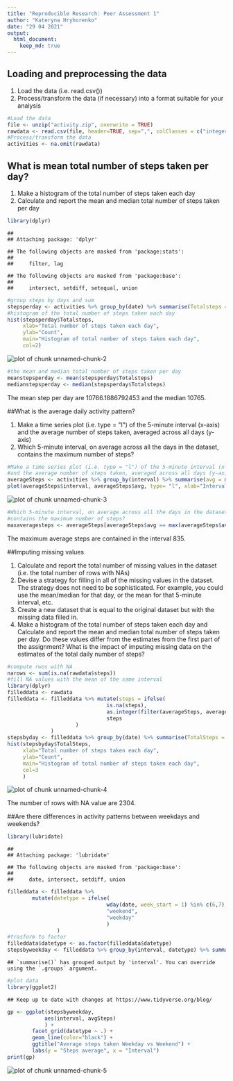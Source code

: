 ```yaml
---
title: "Reproducible Research: Peer Assessment 1"
author: "Kateryna Hryhorenko"
date: "29 04 2021"
output: 
  html_document:
    keep_md: true
---
```




## Loading and preprocessing the data
1. Load the data (i.e. read.csv())
2. Process/transform the data (if necessary) into a format suitable for your analysis


```r
#Load the data 
file <- unzip("activity.zip", overwrite = TRUE)
rawdata <- read.csv(file, header=TRUE, sep=",", colClasses = c("integer", "Date", "integer"), stringsAsFactors = FALSE)
#Process/transform the data
activities <- na.omit(rawdata)
```

## What is mean total number of steps taken per day?
1. Make a histogram of the total number of steps taken each day
2. Calculate and report the mean and median total number of steps taken per day


```r
library(dplyr)
```

```
## 
## Attaching package: 'dplyr'
```

```
## The following objects are masked from 'package:stats':
## 
##     filter, lag
```

```
## The following objects are masked from 'package:base':
## 
##     intersect, setdiff, setequal, union
```

```r
#group steps by days and sum
stepsperday <- activities %>% group_by(date) %>% summarise(Totalsteps = sum(steps))
#histogram of the total number of steps taken each day
hist(stepsperday$Totalsteps,
     xlab="Total number of steps taken each day", 
     ylab="Count", 
     main="Histogram of total number of steps taken each day",
     col=2)
```

![plot of chunk unnamed-chunk-2](figure/unnamed-chunk-2-1.png)

```r
#the mean and median total number of steps taken per day
meanstepsperday <- mean(stepsperday$Totalsteps)
medianstepsperday <- median(stepsperday$Totalsteps)
```

The mean step per day are 10766.1886792453 and the median 10765.

##What is the average daily activity pattern?

1. Make a time series plot (i.e. type = "l") of the 5-minute interval (x-axis)
and the average number of steps taken, averaged across all days (y-axis)
2. Which 5-minute interval, on average across all the days in the dataset,
contains the maximum number of steps?


```r
#Make a time series plot (i.e. type = "l") of the 5-minute interval (x-axis)
#and the average number of steps taken, averaged across all days (y-axis)
averageSteps <- activities %>% group_by(interval) %>% summarise(avg = mean(steps))
plot(averageSteps$interval, averageSteps$avg, type= "l", xlab="Interval", ylab="average")
```

![plot of chunk unnamed-chunk-3](figure/unnamed-chunk-3-1.png)

```r
#Which 5-minute interval, on average across all the days in the dataset,
#contains the maximum number of steps?
maxaveragesteps <- averageSteps[averageSteps$avg == max(averageSteps$avg),]
```
The maximum average steps are contained in the interval 835.

##Imputing missing values
1. Calculate and report the total number of missing values in the dataset (i.e. the total number of rows with NAs)
2. Devise a strategy for filling in all of the missing values in the dataset. The strategy does not need to be sophisticated. For example, you could use the mean/median for that day, or the mean for that 5-minute interval, etc.
3. Create a new dataset that is equal to the original dataset but with the missing data filled in.
4. Make a histogram of the total number of steps taken each day and Calculate and report the mean and median total number of steps taken per day. Do these values differ from the estimates from the first part of the assignment? What is the impact of imputing missing data on the estimates of the total
daily number of steps?


```r
#compute rwos with NA
narows <- sum(is.na(rawdata$steps))
#fill NA values with the mean of the same interval
library(dplyr)
filleddata <- rawdata
filleddata <- filleddata %>% mutate(steps = ifelse(
                                is.na(steps), 
                                as.integer(filter(averageSteps, averageSteps$interval==interval)$avg),
                                steps
                      )
              )
stepsbyday <- filleddata %>% group_by(date) %>% summarise(TotalSteps = sum(steps))
hist(stepsbyday$TotalSteps, 
     xlab="Total number of steps taken each day", 
     ylab="Count", 
     main="Histogram of total number of steps taken each day",
     col=3
     )
```

![plot of chunk unnamed-chunk-4](figure/unnamed-chunk-4-1.png)

The number of rows with NA value are 2304.

##Are there differences in activity patterns between weekdays and weekends?


```r
library(lubridate)
```

```
## 
## Attaching package: 'lubridate'
```

```
## The following objects are masked from 'package:base':
## 
##     date, intersect, setdiff, union
```

```r
filleddata <- filleddata %>% 
        mutate(datetype = ifelse(
                                wday(date, week_start = 1) %in% c(6,7),
                                "weekend",
                                "weekday"
                                )
                )
#trasform to factor
filleddata$datetype <- as.factor(filleddata$datetype)
stepsbyweekday <- filleddata %>% group_by(interval, datetype) %>% summarise(avgSteps = mean(steps))
```

```
## `summarise()` has grouped output by 'interval'. You can override using the `.groups` argument.
```

```r
#plot data
library(ggplot2)
```

```
## Keep up to date with changes at https://www.tidyverse.org/blog/
```

```r
gp <- ggplot(stepsbyweekday, 
            aes(interval, avgSteps)
            ) + 
        facet_grid(datetype ~ .) + 
        geom_line(color="black") +
        ggtitle("Average steps taken Weekday vs Weekend") +
        labs(y = "Steps average", x = "Interval")
print(gp)
```

![plot of chunk unnamed-chunk-5](figure/unnamed-chunk-5-1.png)
